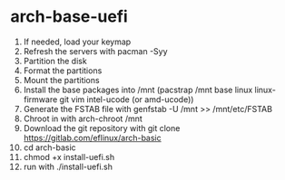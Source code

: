 # arch-base-uefi
1. If needed, load your keymap
1. Refresh the servers with pacman -Syy
1. Partition the disk
1. Format the partitions
1. Mount the partitions
1. Install the base packages into /mnt (pacstrap /mnt base linux linux-firmware git vim intel-ucode (or amd-ucode))
1. Generate the FSTAB file with genfstab -U /mnt >> /mnt/etc/FSTAB
1. Chroot in with arch-chroot /mnt
1. Download the git repository with git clone https://gitlab.com/eflinux/arch-basic
1. cd arch-basic
1. chmod +x install-uefi.sh
1. run with ./install-uefi.sh
